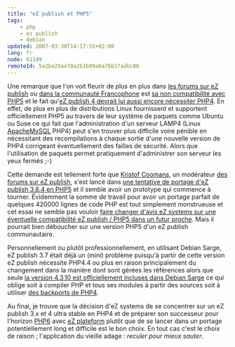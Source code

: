 ```yaml
---
title: "eZ publish et PHP5"
tags:
    - php
    - ez publish
    - debian
updated: 2007-03-30T14:17:55+02:00
lang: fr
node: 61149
remoteId: 5e2ba29ae78a2b1b89a6a76b17adbc86
---
```

 
Une remarque que l'on voit fleurir de plus en plus dans [les forums sur eZ publish](http://ez.no/community/forum/suggestions/ezp_4_should_still_support_php5) ou [dans la communauté Francophone](http://ezpublish-france.fr/index.php/fr/forums/questions_techniques/date_de_sortie_compatibilite_php5) est [sa non compatibilité avec PHP5](http://ez.no/products/ez_publish/info/requirements_for_ez_publish) et le fait qu'[eZ publish 4 devrait lui aussi encore nécessiter PHP4](http://ez.no/community/articles/platform_and_solutions_strategy/ez_publish). En effet, de plus en plus de distributions Linux fournissent et supportent officiellement PHP5 au travers de leur système de paquets comme Ubuntu ou Suse ce qui fait que l'administration d'un serveur LAMP4 (Linux [Apache](http://pwet.fr/man/linux/administration_systeme/apache)[MySQL](http://pwet.fr/man/linux/commandes/mysql) PHP4) peut s'en trouver plus difficile voire pénible en nécessitant des recompilations à chaque sortie d'une nouvelle version de PHP4 corrigeant éventuellement des failles de sécurité. Alors que l'utilisation de paquets permet pratiquement d'administrer son serveur les yeux fermés ;-)

 
Cette demande est tellement forte que [Kristof Coomans](http://blog.coomanskristof.be/), un modérateur [des forums sur eZ publish](http://ez.no/community/forum), s'est lancé dans [une tentative de portage d'eZ publish 3.8.4 en PHP5](http://ez.no/community/forum/developer/ez_publish_3_x_on_php_5) et il semble avoir un prototype qui commence à tourner. Évidemment la somme de travail pour avoir un portage parfait de quelques 420000 lignes de code PHP est tout simplement monstrueuse et cet essai ne semble pas vouloir [faire changer d'avis eZ systems sur une éventuelle compatibilité eZ publish / PHP5 dans un futur proche](http://ez.no/community/forum/developer/ez_publish_3_x_on_php_5#msg109182). Mais il pourrait bien déboucher sur une version PHP5 d'un eZ publish communautaire.

 
Personnellement ou plutôt professionnellement, en utilisant Debian Sarge, eZ publish 3.7 était déjà un (mini) problème puisqu'à partir de cette version eZ publish nécessite PHP4.4 ou plus en raison principalement du changement dans la manière dont sont gérées les références alors que seule [la version 4.3.10 est officiellement incluses dans Debian Sarge](http://packages.debian.org/stable/web/php4) ce qui oblige soit à compiler PHP et tous ses modules à partir des sources soit à utiliser [des backports de PHP4](http://dotdeb.org/).

 
Au final, je trouve que la décision d'eZ systems de se concentrer sur un eZ publish 3.x et 4 ultra stable en PHP4 et de préparer son successeur pour l'horizon [PHP6](http://www.php.net/~derick/meeting-notes.html) avec [eZ plateform](http://ez.no/community/articles/platform_and_solutions_strategy/ez_platform) plutôt que de se lancer dans un portage potentiellement long et difficile est le bon choix. En tout cas c'est le choix de raison ; l'application du vieille adage : *reculer pour mieux sauter*.

